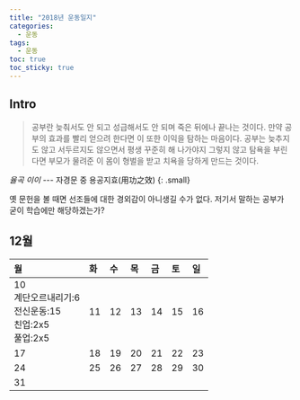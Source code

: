 ```yaml
---
title: "2018년 운동일지"
categories: 
  - 운동
tags: 
  - 운동
toc: true
toc_sticky: true
---
```


## Intro
> 공부란 늦춰서도 안 되고 성급해서도 안 되며 죽은 뒤에나 끝나는 것이다. 만약 공부의 효과를 빨리 얻으려 한다면 이 또한 이익을 탐하는 마음이다. 공부는 늦추지도 않고 서두르지도 않으면서 평생 꾸준히 해 나가야지 그렇지 않고 탐욕을 부린다면 부모가 물려준 이 몸이 형벌을 받고 치욕을 당하게 만드는 것이다.

<cite>율곡 이이</cite> --- 자경문 중 용공지효(用功之效)
{: .small}

옛 문헌을 볼 때면 선조들에 대한 경외감이 아니생길 수가 없다. 저기서 말하는 공부가 굳이 학습에만 해당하겠는가?

## 12월

| 월 | 화 | 수 | 목 | 금 | 토 | 일 |
|:---|:---|:---|:---|:---|:---|:---|
| 10<br>계단오르내리기:6<br>전신운동:15<br>친업:2x5<br>풀업:2x5 | 11 | 12 | 13 | 14 | 15 | 16 |
| 17 | 18 | 19 | 20 | 21 | 22 | 23 |
| 24 | 25 | 26 | 27 | 28 | 29 | 30 |
| 31 |    |    |    |    |    |    |
